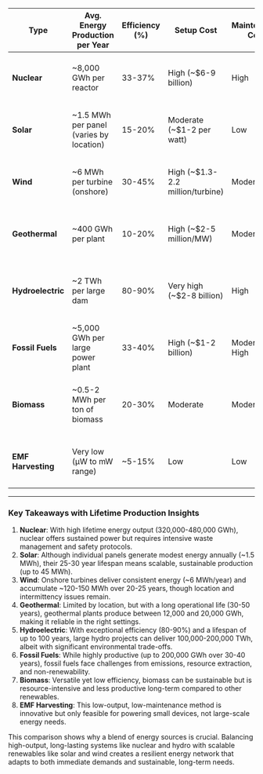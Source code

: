 | **Type**          | **Avg. Energy Production per Year** | **Efficiency (%)** | **Setup Cost**            | **Maintenance Cost**           | **Waste/Environmental Impact**                                                                                           | **Life Expectancy**   | **Total Energy Production (Lifetime)** | **Advantages**                                               | **Limitations** |
|-------------------|-------------------------------------|--------------------|----------------------------|--------------------------------|---------------------------------------------------------------------------------------------------------------------------|------------------------|----------------------------------------|--------------------------------------------------------------|------------------|
| **Nuclear**       | ~8,000 GWh per reactor             | 33-37%            | High (~$6-9 billion)       | High                           | Radioactive waste, long-term storage needed; high water usage and risk of accidents                                      | ~40-60 years          | ~320,000 - 480,000 GWh                | Reliable, high output, low CO2 emissions                     | Waste disposal, safety concerns |
| **Solar**         | ~1.5 MWh per panel (varies by location) | 15-20%       | Moderate (~$1-2 per watt)  | Low                            | Manufacturing emissions; end-of-life disposal; high land use                                                              | ~25-30 years          | ~37.5 - 45 MWh per panel              | Renewable, low operational cost, scalable                    | Intermittent, large area required |
| **Wind**          | ~6 MWh per turbine (onshore)       | 30-45%            | High (~$1.3-2.2 million/turbine) | Moderate                    | Low emissions; end-of-life disposal; noise and visual impact                                                              | ~20-25 years          | ~120 - 150 MWh                        | Clean, renewable, scalable in suitable locations             | Intermittent, location dependent |
| **Geothermal**    | ~400 GWh per plant                 | 10-20%            | High (~$2-5 million/MW)    | Moderate                       | Low emissions; some toxic gas release; requires careful water management                                                 | ~30-50 years          | ~12,000 - 20,000 GWh                  | Reliable, low emissions, suitable in specific locations      | Limited to geothermal hotspots |
| **Hydroelectric** | ~2 TWh per large dam               | 80-90%            | Very high (~$2-8 billion)  | High                           | Alters ecosystems; disrupts fish migration; community displacement; methane from reservoirs                              | ~50-100 years         | ~100,000 - 200,000 TWh                | High efficiency, reliable, low emissions                     | Large land/water requirement, ecological impact |
| **Fossil Fuels**  | ~5,000 GWh per large power plant   | 33-40%            | High (~$1-2 billion)       | Moderate-High                  | High CO2 and pollutant emissions; significant extraction impact                                                          | ~30-40 years          | ~150,000 - 200,000 GWh                | High output, flexible supply                                 | Major emissions, non-renewable |
| **Biomass**       | ~0.5-2 MWh per ton of biomass      | 20-30%            | Moderate                   | Moderate                       | Releases CO2, but can be carbon neutral if managed; land and water use; deforestation risks                              | ~20-30 years          | Variable, depends on supply           | Renewable, uses waste products                               | Constant biomass supply needed, lower efficiency |
| **EMF Harvesting**| Very low (µW to mW range)          | ~5-15%            | Low                        | Low                            | Minimal environmental impact, ambient EMF field usage                                                                    | ~5-10 years           | Minimal, only suitable for low-power needs | Low maintenance, innovative potential                   | Extremely low output, limited applications |

---

### Key Takeaways with Lifetime Production Insights

1. **Nuclear**: With high lifetime energy output (320,000-480,000 GWh), nuclear offers sustained power but requires intensive waste management and safety protocols.
2. **Solar**: Although individual panels generate modest energy annually (~1.5 MWh), their 25-30 year lifespan means scalable, sustainable production (up to 45 MWh).
3. **Wind**: Onshore turbines deliver consistent energy (~6 MWh/year) and accumulate ~120-150 MWh over 20-25 years, though location and intermittency issues remain.
4. **Geothermal**: Limited by location, but with a long operational life (30-50 years), geothermal plants produce between 12,000 and 20,000 GWh, making it reliable in the right settings.
5. **Hydroelectric**: With exceptional efficiency (80-90%) and a lifespan of up to 100 years, large hydro projects can deliver 100,000-200,000 TWh, albeit with significant environmental trade-offs.
6. **Fossil Fuels**: While highly productive (up to 200,000 GWh over 30-40 years), fossil fuels face challenges from emissions, resource extraction, and non-renewability.
7. **Biomass**: Versatile yet low efficiency, biomass can be sustainable but is resource-intensive and less productive long-term compared to other renewables.
8. **EMF Harvesting**: This low-output, low-maintenance method is innovative but only feasible for powering small devices, not large-scale energy needs.

This comparison shows why a blend of energy sources is crucial. Balancing high-output, long-lasting systems like nuclear and hydro with scalable renewables like solar and wind creates a resilient energy network that adapts to both immediate demands and sustainable, long-term needs.